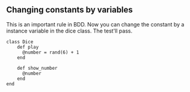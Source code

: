 ## Changing constants by variables

This is an important rule in BDD. Now you can change the constant by a instance variable in the dice class. The test'll pass.

	class Dice
		def play
		  @number = rand(6) + 1
		end
	
		def show_number
		  @number
		end
	end
